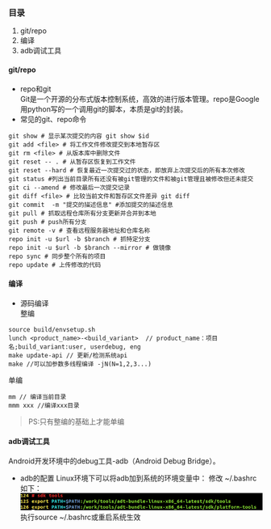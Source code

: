 ### 目录
1. git/repo
2. 编译
3. adb调试工具

#### git/repo
* repo和git  
Git是一个开源的分布式版本控制系统，高效的进行版本管理。repo是Google用python写的一个调用git的脚本，本质是git的封装。
* 常见的git、repo命令  
```
git show # 显示某次提交的内容 git show $id
git add <file> # 将工作文件修改提交到本地暂存区
git rm <file> # 从版本库中删除文件
git reset -- . # 从暂存区恢复到工作文件
git reset --hard # 恢复最近一次提交过的状态，即放弃上次提交后的所有本次修改
git status #列出当前目录所有还没有被git管理的文件和被git管理且被修改但还未提交
git ci --amend # 修改最后一次提交记录
git diff <file> # 比较当前文件和暂存区文件差异 git diff
git commit  -m "提交的描述信息" #添加提交的描述信息
git pull # 抓取远程仓库所有分支更新并合并到本地
git push # push所有分支
git remote -v # 查看远程服务器地址和仓库名称
repo init -u $url -b $branch # 抓特定分支
repo init -u $url -b $branch --mirror # 做镜像
repo sync # 同步整个所有的项目
repo update # 上传修改的代码
```

#### 编译
- 源码编译  
整编
```
source build/envsetup.sh
lunch <product_name>-<build_variant>  // product_name：项目名;build_variant:user, userdebug, eng
make update-api // 更新/检测系统api
make //可以加参数多线程编译 -jN(N=1,2,3...)
```
单编  
```
mm // 编译当前目录
mmm xxx //编译xxx目录
```
> PS:只有整编的基础上才能单编

#### adb调试工具
Android开发环境中的debug工具-adb（Android Debug Bridge）。
* adb的配置
Linux环境下可以将adb加到系统的环境变量中：
修改 ~/.bashrc如下：
![](./adb-profile.png)  
执行source ~/.bashrc或重启系统生效
